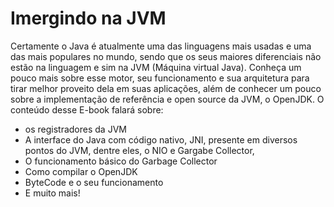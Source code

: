 Imergindo na JVM
=======

Certamente o Java é atualmente uma das linguagens mais usadas e uma das mais populares no mundo, sendo que os seus maiores diferenciais não estão na linguagem e sim na JVM (Máquina virtual Java). Conheça um pouco mais sobre esse motor, seu funcionamento e sua arquitetura para tirar melhor proveito dela em suas aplicações, além de conhecer um pouco sobre a implementação de referência e open source da JVM, o OpenJDK. O conteúdo desse E-book falará sobre: 
* os registradores da JVM 
* A interface do Java com código nativo, JNI, presente em diversos pontos do JVM, dentre eles, o NIO e Gargabe Collector, 
* O funcionamento básico do Garbage Collector 
* Como compilar o OpenJDK 
* ByteCode e o seu funcionamento 
* E muito mais!